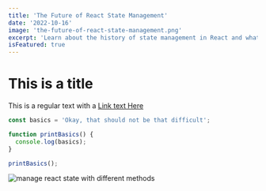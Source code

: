 ```yaml
---
title: 'The Future of React State Management'
date: '2022-10-16'
image: 'the-future-of-react-state-management.png'
excerpt: 'Learn about the history of state management in React and what the preferred solutions are today'
isFeatured: true
---
```


# This is a title

This is a regular text with a [Link text Here](https://google.com)

```js
const basics = 'Okay, that should not be that difficult';

function printBasics() {
  console.log(basics);
}

printBasics();
```

![manage react state with different methods](reactjs-state-management.jpg)

